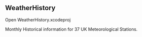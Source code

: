 ## WeatherHistory

Open WeatherHistory.xcodeproj

Monthly Historical information for 37 UK Meteorological Stations.
